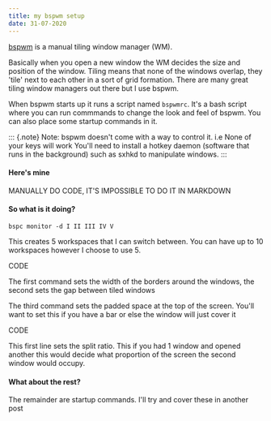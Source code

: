 ```yaml
---
title: my bspwm setup
date: 31-07-2020
---
```


[bspwm](https://github.com/baskerville/bspwm) is a manual tiling window
manager (WM).

Basically when you open a new window the WM decides the size and
position of the window. Tiling means that none of the windows overlap,
they 'tile' next to each other in a sort of grid formation. There are
many great tiling window managers out there but I use bspwm.

When bspwm starts up it runs a script named `bspwmrc`. It's a bash
script where you can run commmands to change the look and feel of bspwm.
You can also place some startup commands in it.


::: {.note}
Note: bspwm doesn't come with a way to control it. i.e None of your keys
will work You'll need to install a hotkey daemon (software that runs in
the background) such as sxhkd to manipulate windows.
:::
#### Here's mine

MANUALLY DO CODE, IT'S IMPOSSIBLE TO DO IT IN MARKDOWN

#### So what is it doing?

`bspc monitor -d I II III IV V`

This creates 5 workspaces that I can switch between. You can have up to
10 workspaces however I choose to use 5.

CODE

The first command sets the width of the borders around the windows, the
second sets the gap between tiled windows

The third command sets the padded space at the top of the screen.
You\'ll want to set this if you have a bar or else the window will just
cover it

CODE

This first line sets the split ratio. This if you had 1 window and
opened another this would decide what proportion of the screen the
second window would occupy.

#### What about the rest?

The remainder are startup commands. I\'ll try and cover these in another
post
